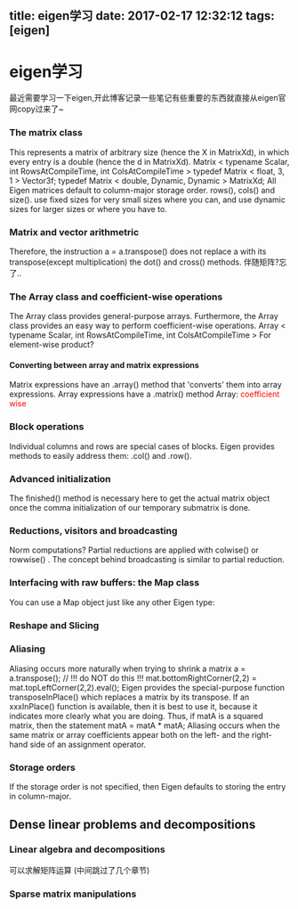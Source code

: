 title: eigen学习
date: 2017-02-17 12:32:12
tags: [eigen]
---
# eigen学习
最近需要学习一下eigen,开此博客记录一些笔记有些重要的东西就直接从eigen官网copy过来了~
<!--more-->
### The matrix class
This represents a matrix of arbitrary size (hence the X in MatrixXd), in which every entry is a double (hence the d in MatrixXd).
Matrix &lt; typename Scalar, int RowsAtCompileTime, int ColsAtCompileTime &gt;
typedef Matrix &lt; float, 3, 1 &gt; Vector3f;
typedef Matrix &lt; double, Dynamic, Dynamic &gt; MatrixXd;
All Eigen matrices default to column-major storage order.
rows(), cols() and size().
use fixed sizes for very small sizes where you can, and use dynamic sizes for larger sizes or where you have to.
### Matrix and vector arithmetric
Therefore, the instruction a = a.transpose() does not replace a with its transpose(except multiplication)
the dot() and cross() methods.
伴随矩阵?忘了..
### The Array class and coefficient-wise operations
The Array class provides general-purpose arrays.
Furthermore, the Array class provides an easy way to perform coefficient-wise operations.
Array &lt; typename Scalar, int RowsAtCompileTime, int ColsAtCompileTime &gt;
For element-wise product?
#### Converting between array and matrix expressions
Matrix expressions have an .array() method that 'converts' them into array expressions.
Array expressions have a .matrix() method
Array: <font color='red'>coefficient wise</font>
### Block operations
Individual columns and rows are special cases of blocks. Eigen provides methods to easily address them: .col() and .row().
### Advanced initialization
The finished() method is necessary here to get the actual matrix object once the comma initialization of our temporary submatrix is done.
### Reductions, visitors and broadcasting
Norm computations?
Partial reductions are applied with colwise() or rowwise() .
The concept behind broadcasting is similar to partial reduction.
### Interfacing with raw buffers: the Map class
You can use a Map object just like any other Eigen type:
### Reshape and Slicing
### Aliasing
Aliasing occurs more naturally when trying to shrink a matrix
a = a.transpose(); // !!! do NOT do this !!!
mat.bottomRightCorner(2,2) = mat.topLeftCorner(2,2).eval();
Eigen provides the special-purpose function transposeInPlace() which replaces a matrix by its transpose.
If an xxxInPlace() function is available, then it is best to use it, because it indicates more clearly what you are doing.
Thus, if matA is a squared matrix, then the statement matA = matA * matA;
Aliasing occurs when the same matrix or array coefficients appear both on the left- and the right-hand side of an assignment operator.
### Storage orders
If the storage order is not specified, then Eigen defaults to storing the entry in column-major.
## Dense linear problems and decompositions
### Linear algebra and decompositions
可以求解矩阵运算
(中间跳过了几个章节)
### Sparse matrix manipulations

